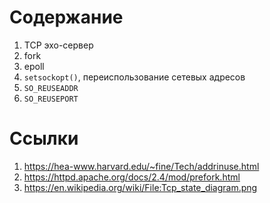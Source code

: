 # Содержание

1. TCP эхо-сервер
  1. fork
  1. epoll
1. `setsockopt()`, переиспользование сетевых адресов
  1. `SO_REUSEADDR`
  1. `SO_REUSEPORT`

# Ссылки

1. https://hea-www.harvard.edu/~fine/Tech/addrinuse.html
1. https://httpd.apache.org/docs/2.4/mod/prefork.html
1. https://en.wikipedia.org/wiki/File:Tcp_state_diagram.png
